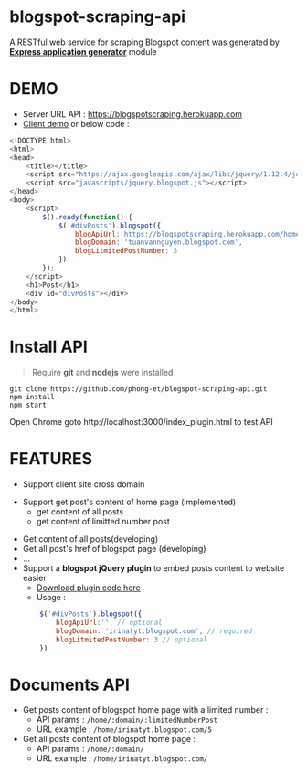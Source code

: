 # blogspot-scraping-api
A RESTful web service for scraping Blogspot content was generated by **[Express application generator](https://expressjs.com/en/starter/generator.html)** module
#  DEMO 
  * Server URL API : https://blogspotscraping.herokuapp.com 
  * [Client demo](https://blogspotscraping.herokuapp.com/index_plugin.html) or below code :
```javascript
<!DOCTYPE html>
<html>
<head>
    <title></title>
    <script src="https://ajax.googleapis.com/ajax/libs/jquery/1.12.4/jquery.min.js"></script>
    <script src="javascripts/jquery.blogspot.js"></script>
</head>
<body>    
    <script>
        $().ready(function() {           
            $('#divPosts').blogspot({
                blogApiUrl:'https://blogspotscraping.herokuapp.com/home',
                blogDomain: 'tuanvannguyen.blogspot.com',
                blogLitmitedPostNumber: 3
            })
        });
    </script>
    <h1>Post</h1>
    <div id="divPosts"></div>
</body>
</html>
```
# Install API
> Require **git** and **nodejs** were installed
```
git clone https://github.com/phong-et/blogspot-scraping-api.git
npm install 
npm start
```
Open Chrome goto http://localhost:3000/index_plugin.html to test API
# FEATURES
* Support client site cross domain
- Support get post's content of home page (implemented)
  - get content of all posts 
  - get content of limitted number post
* Get content of all posts(developing)
* Get all post's href of blogspot page (developing)
* ...
* Support a **blogspot jQuery plugin** to embed posts content to website easier 
    - [Download plugin code here](https://blogspotscraping.herokuapp.com/javascripts/jquery.blogspot.js)
    - Usage : 
    ```javascript
        $('#divPosts').blogspot({
            blogApiUrl:'', // optional
            blogDomain: 'irinatyt.blogspot.com', // required
            blogLitmitedPostNumber: 3 // optional
        })
    ```
# Documents API
  * Get posts content of blogspot home page with a limited number : 
    - API params : `/home/:domain/:limitedNumberPost`
    - URL example : `/home/irinatyt.blogspot.com/5`
  * Get all posts content of blogspot home page :
    - API params : `/home/:domain/`
    - URL example : `/home/irinatyt.blogspot.com/`
      
	
